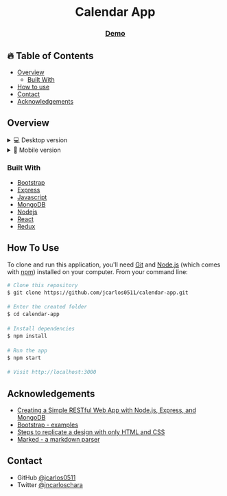 <h1 align="center">Calendar App</h1>

<div align="center">
  <h3>
    <a href="https://calendar-app-back-end.herokuapp.com" target="_blank" >
      Demo
    </a>
  </h3>
</div>

<!-- TABLE OF CONTENTS -->

## 🔥 Table of Contents

- [Overview](#overview)
  - [Built With](#built-with)
- [How to use](#how-to-use)
- [Contact](#contact)
- [Acknowledgements](#acknowledgements)

<!-- OVERVIEW -->

## Overview

<details>
  <summary>💻 Desktop version</summary>

![screenshot](/public/desktop-version.png)
![screenshot](/public/desktop-version2.png)

</details>

<details>
  <summary>📱 Mobile version</summary>

![screenshot](/public/mobile-version.png)
![screenshot](/public/mobile-version2.png)

</details>

### Built With

- [Bootstrap](https://getbootstrap.com)
- [Express](https://expressjs.com)
- [Javascript](https://developer.mozilla.org/es/docs/Web/JavaScript)
- [MongoDB](https://www.mongodb.com)
- [Nodejs](https://nodejs.org)
- [React](https://reactjs.org)
- [Redux](https://redux.js.org)

## How To Use

To clone and run this application, you'll need [Git](https://git-scm.com) and [Node.js](https://nodejs.org/en/download/) (which comes with [npm](http://npmjs.com)) installed on your computer. From your command line:

```bash
# Clone this repository
$ git clone https://github.com/jcarlos0511/calendar-app.git

# Enter the created folder
$ cd calendar-app

# Install dependencies
$ npm install

# Run the app
$ npm start

# Visit http://localhost:3000
```

## Acknowledgements

- [Creating a Simple RESTful Web App with Node.js, Express, and MongoDB](https://closebrace.com/tutorials/2017-03-02/creating-a-simple-restful-web-app-with-nodejs-express-and-mongodb)
- [Bootstrap - examples](https://getbootstrap.com/docs/5.0/examples)
- [Steps to replicate a design with only HTML and CSS](https://devchallenges-blogs.web.app/how-to-replicate-design/)
- [Marked - a markdown parser](https://github.com/chjj/marked)

## Contact

- GitHub [@jcarlos0511](https://github.com/jcarlos0511)
- Twitter [@jncarloschara](https://twitter.com/charalopez0511)
